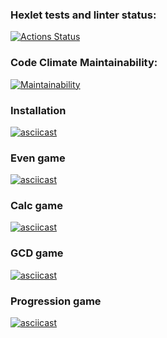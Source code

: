 ### Hexlet tests and linter status:

[![Actions Status](https://github.com/stardustvoid/frontend-project-lvl1/workflows/hexlet-check/badge.svg)](https://github.com/stardustvoid/frontend-project-lvl1/actions)

### Code Climate Maintainability:

[![Maintainability](https://api.codeclimate.com/v1/badges/e1a80d656c637ddf1773/maintainability)](https://codeclimate.com/github/stardustvoid/frontend-project-lvl1/maintainability)

### Installation

[![asciicast](https://asciinema.org/a/567586.svg)](https://asciinema.org/a/567586)

### Even game

[![asciicast](https://asciinema.org/a/567591.svg)](https://asciinema.org/a/567591)

### Calc game

[![asciicast](https://asciinema.org/a/570969.svg)](https://asciinema.org/a/570969)

### GCD game

[![asciicast](https://asciinema.org/a/571167.svg)](https://asciinema.org/a/571167)

### Progression game

[![asciicast](https://asciinema.org/a/571346.svg)](https://asciinema.org/a/571346)
